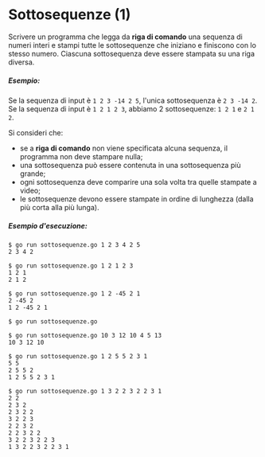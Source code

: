 # Sottosequenze (1)

Scrivere un programma che legga da **riga di comando** una sequenza di numeri interi e stampi tutte le sottosequenze che iniziano e finiscono con lo stesso numero. Ciascuna sottosequenza deve essere stampata su una riga diversa.

##### Esempio:
 
Se la sequenza di input è `1 2 3 -14 2 5`, l'unica sottosequenza è `2 3 -14 2`. Se la sequenza di input è `1 2 1 2 3`, abbiamo 2 sottosequenze: `1 2 1` e `2 1 2`.

Si consideri che:

  * se a **riga di comando** non viene specificata alcuna sequenza, il programma non deve stampare nulla;
  * una sottosequenza può essere contenuta in una sottosequenza più grande;
  * ogni sottosequenza deve comparire una sola volta tra quelle stampate a video;
  * le sottosequenze devono essere stampate in ordine di lunghezza (dalla più corta alla più lunga).
  
##### Esempio d'esecuzione:

```text
$ go run sottosequenze.go 1 2 3 4 2 5
2 3 4 2

$ go run sottosequenze.go 1 2 1 2 3
1 2 1
2 1 2

$ go run sottosequenze.go 1 2 -45 2 1
2 -45 2
1 2 -45 2 1

$ go run sottosequenze.go 

$ go run sottosequenze.go 10 3 12 10 4 5 13
10 3 12 10

$ go run sottosequenze.go 1 2 5 5 2 3 1
5 5
2 5 5 2
1 2 5 5 2 3 1

$ go run sottosequenze.go 1 3 2 2 3 2 2 3 1
2 2
2 3 2
2 3 2 2
3 2 2 3
2 2 3 2
2 2 3 2 2
3 2 2 3 2 2 3
1 3 2 2 3 2 2 3 1
```